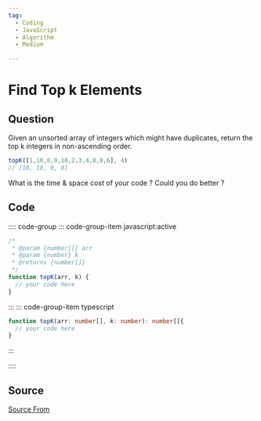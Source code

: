 ```yaml
---
tag:
  - Coding
  - JavaScript
  - Algorithm
  - Medium

---
```

  
# Find Top k Elements

## Question
Given an unsorted array of integers which might have duplicates, return the top k integers in non-ascending order.

```js
topK([1,10,8,9,10,2,3,4,8,8,6], 4)
// [10, 10, 9, 8]
```

What is the time & space cost of your code ? Could you do better ?

## Code
:::: code-group
::: code-group-item javascript:active
```javascript
/*
 * @param {number[]} arr
 * @param {number} k
 * @returns {number[]}
 */
function topK(arr, k) {
  // your code here
}
```
:::
    ::: code-group-item typescript
```typescript
function topK(arr: number[], k: number): number[]{
  // your code here
}
```
:::
    
::::



##  Source
[Source From](https://bigfrontend.dev/problem/top-k-elements)

  
